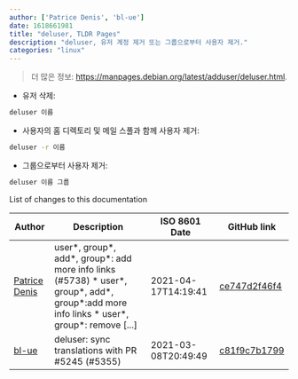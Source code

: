 ```yaml
---
author: ['Patrice Denis', 'bl-ue']
date: 1618661981
title: "deluser, TLDR Pages"
description: "deluser, 유저 계정 제거 또는 그룹으로부터 사용자 제거."
categories: "linux"
---
```

> 더 많은 정보: <https://manpages.debian.org/latest/adduser/deluser.html>.

- 유저 삭제:

```bash
deluser 이름
```

- 사용자의 홈 디렉토리 및 메일 스풀과 함께 사용자 제거:

```bash
deluser -r 이름
```

- 그룹으로부터 사용자 제거:

```bash
deluser 이름 그룹
```
List of changes to this documentation


Author | Description | ISO 8601 Date | GitHub link
------|-----|-----|-----
[Patrice Denis](mailto:patrice.denis@gmail.com) | user*, group*, add*, group*: add more info links (#5738) * user*, group*, add*, group*:add more info links * user*, group*: remove [...] | 2021-04-17T14:19:41 | [ce747d2f46f4](https://github.com/tldr-pages/tldr/commit/ce747d2f46f40836209afcd06898073ddabbc520)
[bl-ue](mailto:54780737+bl-ue@users.noreply.github.com) | deluser: sync translations with PR #5245 (#5355) | 2021-03-08T20:49:49 | [c81f9c7b1799](https://github.com/tldr-pages/tldr/commit/c81f9c7b1799a7ff1bc909f372d1f87ec8290365)

